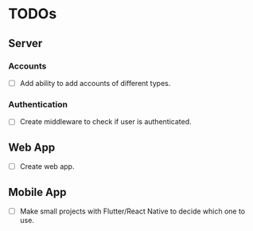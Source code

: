 # TODOs

## Server

### Accounts

- [ ] Add ability to add accounts of different types.

### Authentication

- [ ] Create middleware to check if user is authenticated.

## Web App

- [ ] Create web app.

## Mobile App

- [ ] Make small projects with Flutter/React Native to decide which one to use.
